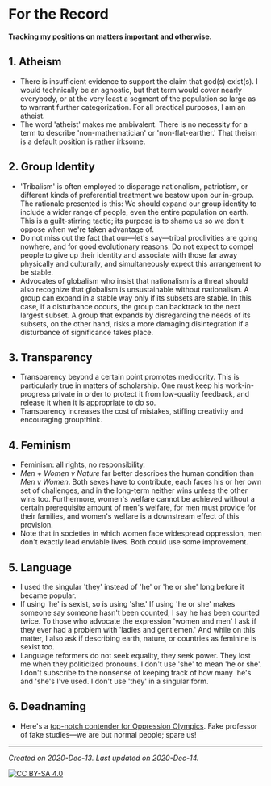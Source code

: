 # For the Record

**Tracking my positions on matters important and otherwise.**

## 1. Atheism

* There is insufficient evidence to support the claim that god(s) exist(s). I would technically be an agnostic, but that term would cover nearly everybody, or at the very least a segment of the population so large as to warrant further categorization. For all practical purposes, I am an atheist.
* The word 'atheist' makes me ambivalent. There is no necessity for a term to describe 'non-mathematician' or 'non-flat-earther.' That theism is a default position is rather irksome.

## 2. Group Identity

* 'Tribalism' is often employed to disparage nationalism, patriotism, or different kinds of preferential treatment we bestow upon our in-group. The rationale presented is this: We should expand our group identity to include a wider range of people, even the entire population on earth. This is a guilt-stirring tactic; its purpose is to shame us so we don't oppose when we're taken advantage of.
* Do not miss out the fact that our&mdash;let's say&mdash;tribal proclivities are going nowhere, and for good evolutionary reasons.  Do not expect to compel people to give up their identity and associate with those far away physically and culturally, and simultaneously expect this arrangement to be stable. 
* Advocates of globalism who insist that nationalism is a threat should also recognize that globalism is unsustainable without nationalism. A group can expand in a stable way only if its subsets are stable. In this case, if a disturbance occurs, the group can backtrack to the next largest subset. A group that expands by disregarding the needs of its subsets, on the other hand, risks a more damaging disintegration if a disturbance of significance takes place. 

## 3. Transparency

* Transparency beyond a certain point promotes mediocrity. This is particularly true in matters of scholarship. One must keep his work-in-progress private in order to protect it from low-quality feedback, and release it when it is appropriate to do so.
* Transparency increases the cost of mistakes, stifling creativity and encouraging groupthink.

## 4. Feminism

* Feminism: all rights, no responsibility.
* *Men + Women v Nature* far better describes the human condition than *Men v Women*. Both sexes have to contribute, each faces his or her own set of challenges, and in the long-term neither wins unless the other wins too. Furthermore, women's welfare cannot be achieved without a certain prerequisite amount of men's welfare, for men must provide for their families, and women's welfare is a downstream effect of this provision. 
* Note that in societies in which women face widespread oppression, men don't exactly lead enviable lives. Both could use some improvement.

## 5. Language

* I used the singular 'they' instead of 'he' or 'he or she' long before it became popular. 
* If using 'he' is sexist, so is using 'she.' If using 'he or she' makes someone say someone hasn't been counted, I say he has been counted twice. To those who advocate the expression 'women and men' I ask if they ever had a problem with 'ladies and gentlemen.' And while on this matter, I also ask if describing earth, nature, or countries as feminine is sexist too.
* Language reformers do not seek equality, they seek power. They lost me when they politicized pronouns. I don't use 'she' to mean 'he or she'. I don't subscribe to the nonsense of keeping track of how many 'he's and 'she's I've used. I don't use 'they' in a singular form.

## 6. Deadnaming

* Here's a [top-notch contender for Oppression Olympics](https://lifehacker.com/what-is-deadnaming-and-how-to-avoid-it-1845802589?utm_source=pocket-newtab-intl-en). Fake professor of fake studies&mdash;we are but normal people; spare us!

---

*Created on 2020-Dec-13. Last updated on 2020-Dec-14.* 

[![CC BY-SA 4.0][cc0-image]][cc0]

[cc0]: https://raw.githubusercontent.com/13saints/licenses/main/CC0.txt
[cc0-image]: https://licensebuttons.net/l/zero/1.0/88x31.png
